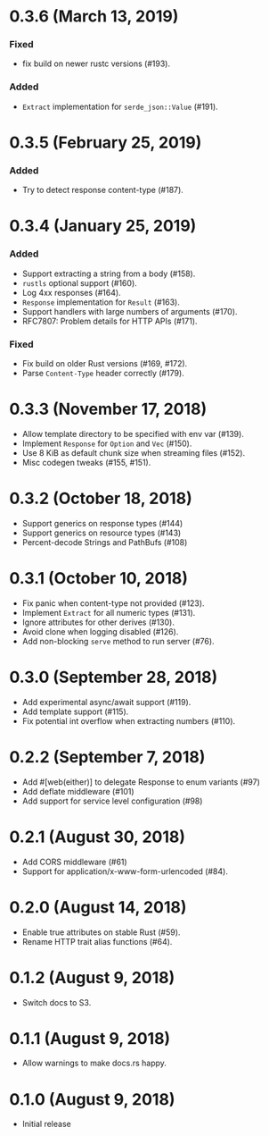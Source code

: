 # 0.3.6 (March 13, 2019)

### Fixed
- fix build on newer rustc versions (#193).

### Added
- `Extract` implementation for `serde_json::Value` (#191).

# 0.3.5 (February 25, 2019)

### Added
- Try to detect response content-type (#187).

# 0.3.4 (January 25, 2019)

### Added
- Support extracting a string from a body (#158).
- `rustls` optional support (#160).
- Log 4xx responses (#164).
- `Response` implementation for `Result` (#163).
- Support handlers with large numbers of arguments (#170).
-  RFC7807: Problem details for HTTP APIs (#171).

### Fixed
- Fix build on older Rust versions (#169, #172).
- Parse `Content-Type` header correctly (#179).

# 0.3.3 (November 17, 2018)

* Allow template directory to be specified with env var (#139).
* Implement `Response` for `Option` and `Vec` (#150).
* Use 8 KiB as default chunk size when streaming files (#152).
* Misc codegen tweaks (#155, #151).

# 0.3.2 (October 18, 2018)

* Support generics on response types (#144)
* Support generics on resource types (#143)
* Percent-decode Strings and PathBufs (#108)

# 0.3.1 (October 10, 2018)

* Fix panic when content-type not provided (#123).
* Implement `Extract` for all numeric types (#131).
* Ignore attributes for other derives (#130).
* Avoid clone when logging disabled (#126).
* Add non-blocking `serve` method to run server (#76).

# 0.3.0 (September 28, 2018)

* Add experimental async/await support (#119).
* Add template support (#115).
* Fix potential int overflow when extracting numbers (#110).

# 0.2.2 (September 7, 2018)

* Add #[web(either)] to delegate Response to enum variants (#97)
* Add deflate middleware (#101)
* Add support for service level configuration (#98)

# 0.2.1 (August 30, 2018)

* Add CORS middleware (#61)
* Support for application/x-www-form-urlencoded (#84).

# 0.2.0 (August 14, 2018)

* Enable true attributes on stable Rust (#59).
* Rename HTTP trait alias functions (#64).

# 0.1.2 (August 9, 2018)

* Switch docs to S3.

# 0.1.1 (August 9, 2018)

* Allow warnings to make docs.rs happy.

# 0.1.0 (August 9, 2018)

* Initial release
